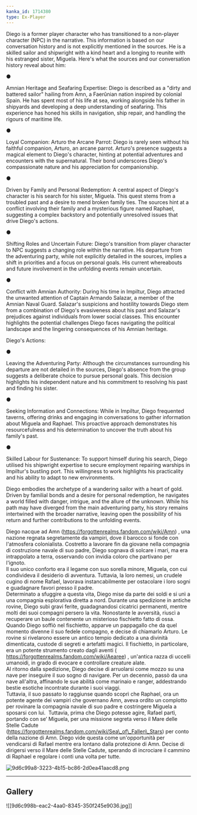 ```yaml
---
kanka_id: 1714380
type: Ex-Player
---
```


Diego is a former player character who has transitioned to a non-player character (NPC) in the narrative. This information is based on our conversation history and is not explicitly mentioned in the sources. He is a skilled sailor and shipwright with a kind heart and a longing to reunite with his estranged sister, Miguela. Here's what the sources and our conversation history reveal about him:

●

Amnian Heritage and Seafaring Expertise: Diego is described as a "dirty and battered sailor" hailing from Amn, a Faerûnian nation inspired by colonial Spain. He has spent most of his life at sea, working alongside his father in shipyards and developing a deep understanding of seafaring. This experience has honed his skills in navigation, ship repair, and handling the rigours of maritime life.

●

Loyal Companion: Arturo the Arcane Parrot: Diego is rarely seen without his faithful companion, Arturo, an arcane parrot. Arturo's presence suggests a magical element to Diego's character, hinting at potential adventures and encounters with the supernatural. Their bond underscores Diego's compassionate nature and his appreciation for companionship.

●

Driven by Family and Personal Redemption: A central aspect of Diego's character is his search for his sister, Miguela. This quest stems from a troubled past and a desire to mend broken family ties. The sources hint at a conflict involving their family and a mysterious figure named Raphael, suggesting a complex backstory and potentially unresolved issues that drive Diego's actions.

●

Shifting Roles and Uncertain Future: Diego's transition from player character to NPC suggests a changing role within the narrative. His departure from the adventuring party, while not explicitly detailed in the sources, implies a shift in priorities and a focus on personal goals. His current whereabouts and future involvement in the unfolding events remain uncertain.

●

Conflict with Amnian Authority: During his time in Impiltur, Diego attracted the unwanted attention of Captain Armando Salazar, a member of the Amnian Naval Guard. Salazar's suspicions and hostility towards Diego stem from a combination of Diego's evasiveness about his past and Salazar's prejudices against individuals from lower social classes. This encounter highlights the potential challenges Diego faces navigating the political landscape and the lingering consequences of his Amnian heritage.

Diego's Actions:

●

Leaving the Adventuring Party: Although the circumstances surrounding his departure are not detailed in the sources, Diego's absence from the group suggests a deliberate choice to pursue personal goals. This decision highlights his independent nature and his commitment to resolving his past and finding his sister.

●

Seeking Information and Connections: While in Impiltur, Diego frequented taverns, offering drinks and engaging in conversations to gather information about Miguela and Raphael. This proactive approach demonstrates his resourcefulness and his determination to uncover the truth about his family's past.

●

Skilled Labour for Sustenance: To support himself during his search, Diego utilised his shipwright expertise to secure employment repairing warships in Impiltur's bustling port. This willingness to work highlights his practicality and his ability to adapt to new environments.

Diego embodies the archetype of a wandering sailor with a heart of gold. Driven by familial bonds and a desire for personal redemption, he navigates a world filled with danger, intrigue, and the allure of the unknown. While his path may have diverged from the main adventuring party, his story remains intertwined with the broader narrative, leaving open the possibility of his return and further contributions to the unfolding events.  
  
Diego nacque ad Amn (https://forgottenrealms.fandom.com/wiki/Amn) , una nazione regnata segretamente da vampiri, dove il barocco si fonde con l'atmosfera colonialista. Costretto a lavorare fin da giovane nella compagnia di costruzione navale di suo padre, Diego sognava di solcare i mari, ma era intrappolato a terra, osservando con invidia coloro che partivano per l'ignoto.  
Il suo unico conforto era il legame con suo sorella minore, Miguela, con cui condivideva il desiderio di avventura. Tuttavia, la loro nemesi, un crudele cugino di nome Rafael, lavorava instancabilmente per ostacolare i loro sogni e guadagnare favori presso il padre.  
Determinato a sfuggire a questa vita, Diego mise da parte dei soldi e si unì a una compagnia esplorativa diretta a nord. Durante una spedizione in antiche rovine, Diego subì gravi ferite, guadagnandosi cicatrici permanenti, mentre molti dei suoi compagni persero la vita. Nonostante le avversità, riuscì a recuperare un baule contenente un misterioso fischietto fatto di ossa.  
Quando Diego soffiò nel fischietto, apparve un pappagallo che da quel momento divenne il suo fedele compagno, e decise di chiamarlo Arturo. Le rovine si rivelarono essere un antico tempio dedicato a una divinità dimenticata, custode di segreti e artefatti magici. Il fischietto, in particolare, era un potente strumento creato dagli aventi ( https://forgottenrealms.fandom.com/wiki/Aearee) , un'antica razza di uccelli umanoidi, in grado di evocare e controllare creature alate.  
Al ritorno dalla spedizione, Diego decise di arruolarsi come mozzo su una nave per inseguire il suo sogno di navigare. Per un decennio, passò da una nave all'altra, affinando le sue abilità come marinaio e ranger, addestrando bestie esotiche incontrate durante i suoi viaggi.  
Tuttavia, il suo passato lo raggiunse quando scoprì che Raphael, ora un potente agente dei vampiri che governano Amn, aveva ordito un complotto per rovinare la compagnia navale di suo padre e costringere Miguela a sposarsi con lui.  Tuttavia, prima che Diego potesse agire, Rafael partì, portando con se’ Miguela, per una missione segreta verso il Mare delle Stelle Cadute (https://forgottenrealms.fandom.com/wiki/Sea\_of\_Fallen\_Stars) per conto della nazione di Amn. Diego vide questa come un'opportunità per vendicarsi di Rafael mentre era lontano dalla protezione di Amn. Decise di dirigersi verso il Mare delle Stelle Cadute, sperando di incrociare il cammino di Raphael e regolare i conti una volta per tutte.  
  
![9d6c99a8-3223-4b15-bc86-2d0ea41aacd8.png](https://d3a4xjr8r2ldhu.cloudfront.net/campaigns/273567/9d6c99a8-3223-4b15-bc86-2d0ea41aacd8.png)

---
## Gallery
![[9d6c998b-eac2-4aa0-8345-350f245e9036.jpg]]
